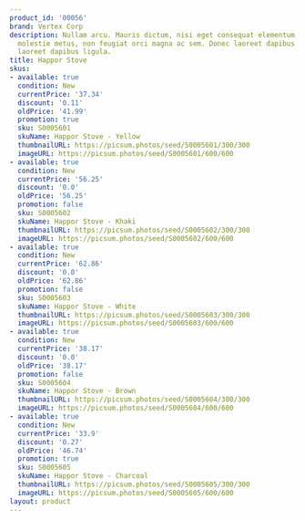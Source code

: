 ```yaml
---
product_id: '00056'
brand: Vertex Corp
description: Nullam arcu. Mauris dictum, nisi eget consequat elementum, lacus ligula
  molestie metus, non feugiat orci magna ac sem. Donec laoreet dapibus ligula. Donec
  laoreet dapibus ligula.
title: Happor Stove
skus:
- available: true
  condition: New
  currentPrice: '37.34'
  discount: '0.11'
  oldPrice: '41.99'
  promotion: true
  sku: S0005601
  skuName: Happor Stove - Yellow
  thumbnailURL: https://picsum.photos/seed/S0005601/300/300
  imageURL: https://picsum.photos/seed/S0005601/600/600
- available: true
  condition: New
  currentPrice: '56.25'
  discount: '0.0'
  oldPrice: '56.25'
  promotion: false
  sku: S0005602
  skuName: Happor Stove - Khaki
  thumbnailURL: https://picsum.photos/seed/S0005602/300/300
  imageURL: https://picsum.photos/seed/S0005602/600/600
- available: true
  condition: New
  currentPrice: '62.86'
  discount: '0.0'
  oldPrice: '62.86'
  promotion: false
  sku: S0005603
  skuName: Happor Stove - White
  thumbnailURL: https://picsum.photos/seed/S0005603/300/300
  imageURL: https://picsum.photos/seed/S0005603/600/600
- available: true
  condition: New
  currentPrice: '38.17'
  discount: '0.0'
  oldPrice: '38.17'
  promotion: false
  sku: S0005604
  skuName: Happor Stove - Brown
  thumbnailURL: https://picsum.photos/seed/S0005604/300/300
  imageURL: https://picsum.photos/seed/S0005604/600/600
- available: true
  condition: New
  currentPrice: '33.9'
  discount: '0.27'
  oldPrice: '46.74'
  promotion: true
  sku: S0005605
  skuName: Happor Stove - Charcoal
  thumbnailURL: https://picsum.photos/seed/S0005605/300/300
  imageURL: https://picsum.photos/seed/S0005605/600/600
layout: product
---
```

